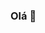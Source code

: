 ### Olá 👋

<!--
Sou **Mirella**, estudante de Desenvolvimento Web e de Software na Trybe.

Estou aprendendo e aprimorando linguagens e frameworks, como:

- 🔭 Unix, Bash e Shell Script
- 🌱 Git, GitHub e Internet
- 👯 Lógica de Programação e Algoritmos
- 🤔 Scrum, Kanban
- 💬 HTML, CSS, Javascript
- 📫 Testes Unitários, Jest
- 😄 React, Redux, Context API, Hooks
- ⚡ SQL, MySql, NoSQL, MongoDB
- NodeJS, Express, ORM, Sequelize
- JWT, Multer
- MVC, MSC, Rest, SOLID
- Soquets
